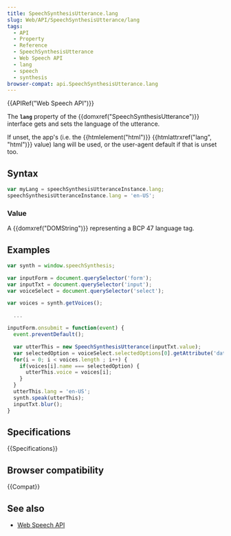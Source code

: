 ```yaml
---
title: SpeechSynthesisUtterance.lang
slug: Web/API/SpeechSynthesisUtterance/lang
tags:
  - API
  - Property
  - Reference
  - SpeechSynthesisUtterance
  - Web Speech API
  - lang
  - speech
  - synthesis
browser-compat: api.SpeechSynthesisUtterance.lang
---
```

{{APIRef("Web Speech API")}}

The **`lang`** property of the
{{domxref("SpeechSynthesisUtterance")}} interface gets and sets the language of the
utterance.

If unset, the app's (i.e. the {{htmlelement("html")}} {{htmlattrxref("lang", "html")}}
value) lang will be used, or the user-agent default if that is unset too.

## Syntax

```js
var myLang = speechSynthesisUtteranceInstance.lang;
speechSynthesisUtteranceInstance.lang = 'en-US';
```

### Value

A {{domxref("DOMString")}} representing a BCP 47 language tag.

## Examples

```js
var synth = window.speechSynthesis;

var inputForm = document.querySelector('form');
var inputTxt = document.querySelector('input');
var voiceSelect = document.querySelector('select');

var voices = synth.getVoices();

  ...

inputForm.onsubmit = function(event) {
  event.preventDefault();

  var utterThis = new SpeechSynthesisUtterance(inputTxt.value);
  var selectedOption = voiceSelect.selectedOptions[0].getAttribute('data-name');
  for(i = 0; i < voices.length ; i++) {
    if(voices[i].name === selectedOption) {
      utterThis.voice = voices[i];
    }
  }
  utterThis.lang = 'en-US';
  synth.speak(utterThis);
  inputTxt.blur();
}
```

## Specifications

{{Specifications}}

## Browser compatibility

{{Compat}}

## See also

- [Web Speech API](/en-US/docs/Web/API/Web_Speech_API)
